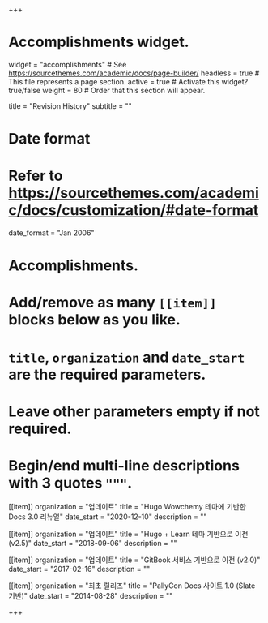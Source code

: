 +++
# Accomplishments widget.
widget = "accomplishments"  # See https://sourcethemes.com/academic/docs/page-builder/
headless = true  # This file represents a page section.
active = true  # Activate this widget? true/false
weight = 80  # Order that this section will appear.

title = "Revision History"
subtitle = ""

# Date format
#   Refer to https://sourcethemes.com/academic/docs/customization/#date-format
date_format = "Jan 2006"

# Accomplishments.
#   Add/remove as many `[[item]]` blocks below as you like.
#   `title`, `organization` and `date_start` are the required parameters.
#   Leave other parameters empty if not required.
#   Begin/end multi-line descriptions with 3 quotes `"""`.

[[item]]
  organization = "업데이트"
  title = "Hugo Wowchemy 테마에 기반한 Docs 3.0 리뉴얼"
  date_start = "2020-12-10"
  description = ""

[[item]]
  organization = "업데이트"
  title = "Hugo + Learn 테마 기반으로 이전 (v2.5)"
  date_start = "2018-09-06"
  description = ""

[[item]]
  organization = "업데이트"
  title = "GitBook 서비스 기반으로 이전 (v2.0)"
  date_start = "2017-02-16"
  description = ""

[[item]]
  organization = "최초 릴리즈"
  title = "PallyCon Docs 사이트 1.0 (Slate 기반)"
  date_start = "2014-08-28"
  description = ""

+++
